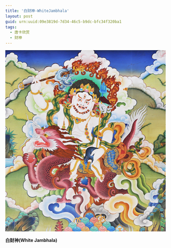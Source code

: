 ```yaml
---
title: '白财神-WhiteJambhala'
layout: post
guid: urn:uuid:09e3819d-7d34-46c5-b9dc-bfc34f320ba1
tags:
  - 唐卡欣赏
  - 财神
---
```



[![](/media/files/2008/06/08/White-Jambhala.png)](http://7vikpt.com1.z0.glb.clouddn.com/White-Jambhala.png)

**白财神(White Jambhala)**